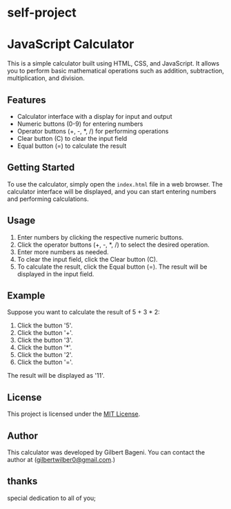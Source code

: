 # self-project
# JavaScript Calculator

This is a simple calculator built using HTML, CSS, and JavaScript. It allows you to perform basic mathematical operations such as addition, subtraction, multiplication, and division.

## Features

- Calculator interface with a display for input and output
- Numeric buttons (0-9) for entering numbers
- Operator buttons (+, -, *, /) for performing operations
- Clear button (C) to clear the input field
- Equal button (=) to calculate the result

## Getting Started

To use the calculator, simply open the `index.html` file in a web browser. The calculator interface will be displayed, and you can start entering numbers and performing calculations.

## Usage

1. Enter numbers by clicking the respective numeric buttons.
2. Click the operator buttons (+, -, *, /) to select the desired operation.
3. Enter more numbers as needed.
4. To clear the input field, click the Clear button (C).
5. To calculate the result, click the Equal button (=). The result will be displayed in the input field.

## Example

Suppose you want to calculate the result of 5 + 3 * 2:

1. Click the button '5'.
2. Click the button '+'.
3. Click the button '3'.
4. Click the button '*'.
5. Click the button '2'.
6. Click the button '='.

The result will be displayed as '11'.

## License

This project is licensed under the [MIT License](LICENSE).

## Author

This calculator was developed by  Gilbert Bageni. You can contact the author at (gilbertwilber0@gmail.com.) 

   ## thanks
   special dedication to all of you;